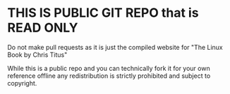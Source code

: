 # THIS IS PUBLIC GIT REPO that is READ ONLY

Do not make pull requests as it is just the compiled website for "The Linux Book by Chris Titus" 

While this is a public repo and you can technically fork it for your own reference offline any redistribution is strictly prohibited and subject to copyright. 
